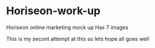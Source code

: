 # Horiseon-work-up

Horiseon online marketing mock up 
Has 7 images 

This is my secont attempt at this so lets hope all goes well

